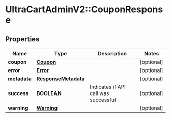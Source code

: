# UltraCartAdminV2::CouponResponse

## Properties
Name | Type | Description | Notes
------------ | ------------- | ------------- | -------------
**coupon** | [**Coupon**](Coupon.md) |  | [optional] 
**error** | [**Error**](Error.md) |  | [optional] 
**metadata** | [**ResponseMetadata**](ResponseMetadata.md) |  | [optional] 
**success** | **BOOLEAN** | Indicates if API call was successful | [optional] 
**warning** | [**Warning**](Warning.md) |  | [optional] 


